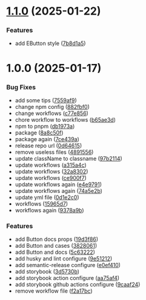 # [1.1.0](https://github.com/ppphang/encode-design-demo/compare/v1.0.0...v1.1.0) (2025-01-22)


### Features

* add EButton style ([7b8d1a5](https://github.com/ppphang/encode-design-demo/commit/7b8d1a55bbc9b0199468cea0e4aa1d1511f46d66))

# 1.0.0 (2025-01-17)


### Bug Fixes

* add some tips ([7559af9](https://github.com/ppphang/encode-design-demo/commit/7559af96dc186d236bee37edd40c70038de4a60d))
* change npm config ([882fbf0](https://github.com/ppphang/encode-design-demo/commit/882fbf03d39d01bb8cc1addd51e45f905fd2aaa9))
* change workflows ([c77e856](https://github.com/ppphang/encode-design-demo/commit/c77e85692017904cefc33d48e31c48e4e14dcfc1))
* chore workflow to workflows ([b65ae3d](https://github.com/ppphang/encode-design-demo/commit/b65ae3d23aad42cb055a1523f4701d23c67b2b0b))
* npm to pnpm ([db1973a](https://github.com/ppphang/encode-design-demo/commit/db1973aecaec4ebb7495683176b12f88f698e2e8))
* package ([8a8c50f](https://github.com/ppphang/encode-design-demo/commit/8a8c50f94750792ae46a723f7b8f0cc49aa37b5d))
* package again ([7ce439a](https://github.com/ppphang/encode-design-demo/commit/7ce439ad3c53e58c679453c49426c7cbb54be249))
* release repo url ([0d64615](https://github.com/ppphang/encode-design-demo/commit/0d6461587689fbdfefe4d34d5c02a258f601de4f))
* remove useless files ([4891556](https://github.com/ppphang/encode-design-demo/commit/489155666e6606ee9c942bacb496ade87f342196))
* update className to classname ([97b2114](https://github.com/ppphang/encode-design-demo/commit/97b211440132446fa7a7f8e40fcfe34876acaf67))
* update workflows ([a315a4c](https://github.com/ppphang/encode-design-demo/commit/a315a4cb33bfdb0993e4840fa753c51cbee57345))
* update workflows ([32a8302](https://github.com/ppphang/encode-design-demo/commit/32a830274a6f2b9349eb7e4f4beeb1701fddf475))
* update workflows ([ce900f7](https://github.com/ppphang/encode-design-demo/commit/ce900f78bc8b992d999ce40713aa01f7b411bdcc))
* update workflows again ([e4e9791](https://github.com/ppphang/encode-design-demo/commit/e4e97912a6c8b3b35a24c39ec31ab49b7cf86577))
* update workflows again ([74a5e2b](https://github.com/ppphang/encode-design-demo/commit/74a5e2b8f3456642baf4c2d1f1e74642bfb42c0e))
* update yml file ([0d1e2c0](https://github.com/ppphang/encode-design-demo/commit/0d1e2c0e6cfd0d9f92d42f9ed66de203a94995bb))
* workflows ([15965d7](https://github.com/ppphang/encode-design-demo/commit/15965d73a6c99e3bf3a3a3522f9ea021f86383b4))
* workflows again ([9378a9b](https://github.com/ppphang/encode-design-demo/commit/9378a9b7baefab6fe44acd3657017e0c554f2fc8))


### Features

* add Button  docs props ([19d3f86](https://github.com/ppphang/encode-design-demo/commit/19d3f866e85bc49583ca86e197986ee0dd477888))
* add Button and cases ([3828061](https://github.com/ppphang/encode-design-demo/commit/38280610f402481a2690dc2fd72e3bacd0234872))
* add Button and docs ([5c63222](https://github.com/ppphang/encode-design-demo/commit/5c63222a169ec6c93b3c0f71898229563531ac7b))
* add husky and lint configure ([9e51212](https://github.com/ppphang/encode-design-demo/commit/9e5121283c5d7e0bb605f0a049f168437d2b22d9))
* add semantic-release configure ([e0ef410](https://github.com/ppphang/encode-design-demo/commit/e0ef410b7098a9b835f621bfbcac339648e4c58b))
* add storybook ([3d5730b](https://github.com/ppphang/encode-design-demo/commit/3d5730bd56f34d17f36dd478766e977a98fb3e8e))
* add storybook action configure ([aa75af4](https://github.com/ppphang/encode-design-demo/commit/aa75af4aa78f36e969682e93bfae6e1a9c79a0f1))
* add storybook github actions configure ([9caaf24](https://github.com/ppphang/encode-design-demo/commit/9caaf24fdc5330f84c5e65c13fb4e39bb5b69aa2))
* remove workflow file ([f2a17bc](https://github.com/ppphang/encode-design-demo/commit/f2a17bc9ea58a8390228d7c6a38980ed3e84226d))
